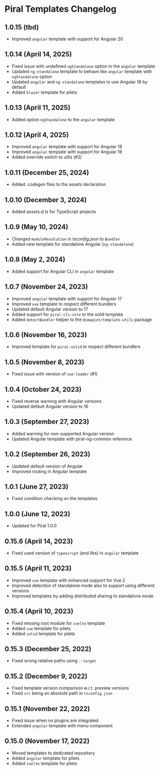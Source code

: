 # Piral Templates Changelog

## 1.0.15 (tbd)

- Improved `angular` template with support for Angular 20

## 1.0.14 (April 14, 2025)

- Fixed issue with undefined `ngStandalone` option in the `angular` template
- Updated `ng-standalone` template to behave like `angular` template with `ngStandalone` option
- Updated `angular` and `ng-standalone` templates to use Angular 18 by default
- Added `blazor` template for pilets

## 1.0.13 (April 11, 2025)

- Added option `ngStandalone` to the `angular` template

## 1.0.12 (April 4, 2025)

- Improved `angular` template with support for Angular 18
- Improved `angular` template with support for Angular 19
- Added override switch to utils (#2)

## 1.0.11 (December 25, 2024)

- Added *.codegen* files to the assets declaration

## 1.0.10 (December 3, 2024)

- Added *assets.d.ts* for TypeScript projects

## 1.0.9 (May 10, 2024)

- Changed `moduleResolution` in *tsconfig.json* to `Bundler`
- Added new template for standalone Angular (`ng-standalone`)

## 1.0.8 (May 2, 2024)

- Added support for Angular CLI in `angular` template

## 1.0.7 (November 24, 2023)

- Improved `angular` template with support for Angular 17
- Improved `vue` template to respect different bundlers
- Updated default Angular version to 17
- Added support for `piral-cli-vite` to the solid template
- Added `detectBundler` helper to the `@smapiot/template-utils` package

## 1.0.6 (November 16, 2023)

- Improved template for `piral-solid` to respect different bundlers

## 1.0.5 (November 8, 2023)

- Fixed issue with version of `vue-loader` (#1)

## 1.0.4 (October 24, 2023)

- Fixed reverse warning with Angular versions
- Updated default Angular version to 16

## 1.0.3 (September 27, 2023)

- Added warning for non-supported Angular version
- Updated Angular template with piral-ng-common reference

## 1.0.2 (September 26, 2023)

- Updated default version of Angular
- Improved routing in Angular template

## 1.0.1 (June 27, 2023)

- Fixed condition checking on the templates

## 1.0.0 (June 12, 2023)

- Updated for Piral 1.0.0

## 0.15.6 (April 14, 2023)

- Fixed used version of `typescript` (and libs) in `angular` template

## 0.15.5 (April 11, 2023)

- Improved `vue` template with enhanced support for Vue 2
- Improved detection of standalone mode also to support using different versions
- Improved templates by adding distributed sharing to standalone mode

## 0.15.4 (April 10, 2023)

- Fixed missing root module for `svelte` template
- Added `vue` template for pilets
- Added `solid` template for pilets

## 0.15.3 (December 25, 2022)

- Fixed wrong relative paths using `--target`

## 0.15.2 (December 9, 2022)

- Fixed template version comparison w.r.t. preview versions
- Fixed `src` being an absolute path in `tsconfig.json`

## 0.15.1 (November 22, 2022)

- Fixed issue when no plugins are integrated
- Extended `angular` template with menu component

## 0.15.0 (November 17, 2022)

- Moved templates to dedicated repository
- Added `angular` template for pilets
- Added `svelte` template for pilets

